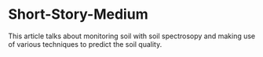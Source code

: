 # Short-Story-Medium

This article talks about monitoring soil with soil spectrosopy and making use of various techniques to predict the soil quality.

